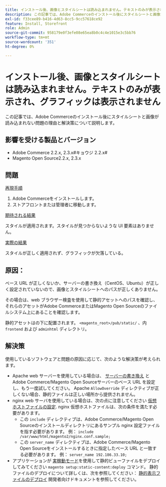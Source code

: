```yaml
---
title: インストール後、画像とスタイルシートは読み込まれません。テキストのみが表示され、グラフィックは表示されません
description: この記事では、Adobe Commerceのインストール後にスタイルシートと画像が読み込まれない問題の理由と解決策について説明します。
exl-id: f33cee89-b416-4d63-8cc5-9cc57618ce92
feature: Install, Storefront
role: Admin
source-git-commit: 958179e0f3efe08e65ea8b0c4c4e1015e3c5bb76
workflow-type: tm+mt
source-wordcount: '351'
ht-degree: 0%

---
```


# インストール後、画像とスタイルシートは読み込まれません。テキストのみが表示され、グラフィックは表示されません

この記事では、Adobe Commerceのインストール後にスタイルシートと画像が読み込まれない問題の理由と解決策について説明します。

## 影響を受ける製品とバージョン

* Adobe Commerce 2.2.x, 2.3.x#キョウジ 2.2.x#
* Magento Open Source2.2.x, 2.3.x

## 問題

<u>再現手順</u>

1. Adobe Commerceをインストールします。
1. ストアフロントまたは管理者に移動します。

<u>期待される結果</u>

スタイルが適用されます。スタイルが見つからないような UI 要素はありません。

<u>実際の結果</u>

スタイルが正しく適用されず、グラフィックが欠落している。

## 原因：

ベース URL が正しくないか、サーバーの書き換え（CentOS、Ubuntu）が正しく設定されていないので、画像とスタイルシートへのパスが正しくありません。

その場合は、web ブラウザー検査を使用して静的アセットへのパスを確認し、それらのアセットがAdobe CommerceまたはMagento Open Sourceのファイルシステム上にあることを確認します。

静的アセットはの下に配置されます。 `<magento_root>/pub/static/` 、内 `frontend` および `adminhtml` ディレクトリ。

## 解決策

使用しているソフトウェアと問題の原因に応じて、次のような解決策が考えられます。

* Apache web サーバーを使用している場合は、 [サーバーの書き換え](https://devdocs.magento.com/guides/v2.3/install-gde/prereq/apache.html#apache-help-rewrite) とAdobe Commerce/Magento Open Sourceサーバーのベース URL を設定し、もう一度試してください。 Apache `AllowOverride` ディレクティブが正しくない場合、静的ファイルは正しい場所から提供されません。
* nginx web サーバを使用している場合は、次の点に注意してください [仮想ホストファイルの設定](https://devdocs.magento.com/guides/v2.3/install-gde/prereq/nginx.html#configure-nginx-ubuntu). nginx 仮想ホストファイルは、次の条件を満たす必要があります。
   * この `include` ディレクティブは、Adobe Commerce/Magento Open Sourceのインストールディレクトリにあるサンプル nginx 設定ファイルを指す必要があります。 例：    `include /var/www/html/magento2/nginx.conf.sample;`
   * この `server_name` ディレクティブは、Adobe Commerce/Magento Open Sourceをインストールするときに指定したベース URL と一致する必要があります。 例： `server_name 192.186.33.10;`
* アプリケーションが [実稼動モード](https://devdocs.magento.com/guides/v2.3/config-guide/bootstrap/magento-modes.html#production-mode)を使用して静的ビューファイルをデプロイしてみてください `magento setup:static-content:deploy` コマンド。 静的ファイルのデプロイについて詳しくは、次を参照してください： [静的表示ファイルのデプロイ](https://devdocs.magento.com/guides/v2.3/install-gde/install/cli/install-cli-subcommands-maint.html) 開発者向けドキュメントを参照してください。
